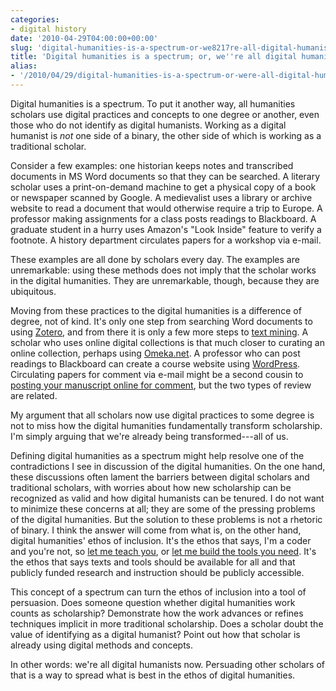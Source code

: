 ```yaml
---
categories:
- digital history
date: '2010-04-29T04:00:00+00:00'
slug: 'digital-humanities-is-a-spectrum-or-we8217re-all-digital-humanists-now'
title: 'Digital humanities is a spectrum; or, we''re all digital humanists now'
alias:
- '/2010/04/29/digital-humanities-is-a-spectrum-or-were-all-digital-humanists-now'
---
```


Digital humanities is a spectrum. To put it another way, all humanities scholars use digital practices and concepts to one degree or another, even those who do not identify as digital humanists. Working as a digital humanist is *not* one side of a binary, the other side of which is working as a traditional scholar.

Consider a few examples: one historian keeps notes and transcribed documents in MS Word documents so that they can be searched. A literary scholar uses a print-on-demand machine to get a physical copy of a book or newspaper scanned by Google. A medievalist uses a library or archive website to read a document that would otherwise require a trip to Europe. A professor making assignments for a class posts readings to Blackboard. A graduate student in a hurry uses Amazon's "Look Inside" feature to verify a footnote. A history department circulates papers for a workshop via e-mail.

These examples are all done by scholars every day. The examples are unremarkable: using these methods does not imply that the scholar works in the digital humanities. They are unremarkable, though, because they are ubiquitous.

Moving from these practices to the digital humanities is a difference of degree, not of kind. It's only one step from searching Word documents to using [Zotero](http://zotero.org), and from there it is only a few more steps to [text mining](http://en.wikipedia.org/wiki/Text_mining). A scholar who uses online digital collections is that much closer to curating an online collection, perhaps using [Omeka.net](http://omeka.net/). A professor who can post readings to Blackboard can create a course website using [WordPress](http://wordpress.org). Circulating papers for comment via e-mail might be a second cousin to [posting your manuscript online for comment](http://mediacommons.futureofthebook.org/mcpress/plannedobsolescence/), but the two types of review are related.

My argument that all scholars now use digital practices to some degree is not to miss how the digital humanities fundamentally transform scholarship. I'm simply arguing that we're already being transformed---all of us.

Defining digital humanities as a spectrum might help resolve one of the contradictions I see in discussion of the digital humanities. On the one hand, these discussions often lament the barriers between digital scholars and traditional scholars, with worries about how new scholarship can be recognized as valid and how digital humanists can be tenured. I do not want to minimize these concerns at all; they are some of the pressing problems of the digital humanities. But the solution to these problems is not a rhetoric of binary. I think the answer will come from what is, on the other hand, digital humanities' ethos of inclusion. It's the ethos that says, I'm a coder and you're not, so [let me teach you](http://thatcamp.org/2010/who-wants-to-be-a-hacker/), or [let me build the tools you need](http://oneweekonetool.org/). It's the ethos that says texts and tools should be available for all and that publicly funded research and instruction should be publicly accessible.

This concept of a spectrum can turn the ethos of inclusion into a tool of persuasion. Does someone question whether digital humanities work counts as scholarship? Demonstrate how the work advances or refines techniques implicit in more traditional scholarship. Does a scholar doubt the value of identifying as a digital humanist? Point out how that scholar is already using digital methods and concepts.

In other words: we're all digital humanists now. Persuading other scholars of that is a way to spread what is best in the ethos of digital humanities.

